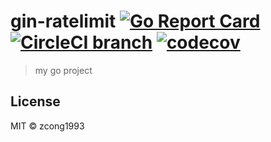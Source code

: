 # gin-ratelimit [![Go Report Card](https://goreportcard.com/badge/github.com/zcong1993/gin-ratelimit)](https://goreportcard.com/report/github.com/zcong1993/gin-ratelimit) [![CircleCI branch](https://img.shields.io/circleci/project/github/zcong1993/gin-ratelimit/master.svg)](https://circleci.com/gh/zcong1993/gin-ratelimit/tree/master) [![codecov](https://codecov.io/gh/zcong1993/gin-ratelimit/branch/master/graph/badge.svg)](https://codecov.io/gh/zcong1993/gin-ratelimit)

> my go project

## License

MIT &copy; zcong1993
